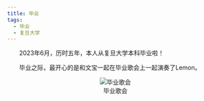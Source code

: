 ```yaml
---
title: 毕业
tags: 
  - 毕业
  - 复旦大学
---
```


<style>
p{
text-indent: 2em; /*首行缩进*/
}
</style>

2023年6月，历时五年，本人从复旦大学本科毕业啦！

毕业之际，最开心的是和文宝一起在毕业歌会上一起演奏了Lemon。

<figure align="center">
  <img src="../assets/graduation/grad_song.JPG" alt="毕业歌会">
  <figcaption>毕业歌会</figcaption>
</figure>